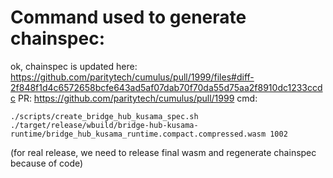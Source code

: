 # Command used to generate chainspec:


ok, chainspec is updated here: https://github.com/paritytech/cumulus/pull/1999/files#diff-2f848f1d4c6572658bcfe643ad5af07dab70f70da55d75aa2f8910dc1233ccdc
PR: https://github.com/paritytech/cumulus/pull/1999
cmd:
```
./scripts/create_bridge_hub_kusama_spec.sh ./target/release/wbuild/bridge-hub-kusama-runtime/bridge_hub_kusama_runtime.compact.compressed.wasm 1002
```

(for real release, we need to release final wasm and regenerate chainspec because of code)
